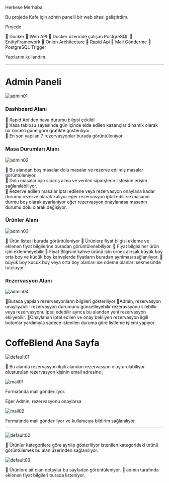 Herkese Merhaba,

Bu projede Kafe için admin panelli bir web sitesi geliştirdim.

Projede

🚀 Docker
🚀 Web API
🚀 Docker üzerinde çalışan PostgreSQL
🚀 EntityFramework
🚀 Onion Architecture
🚀 Rapid Api
🚀 Mail Gönderme
🚀 PostgreSQL Trigger

Yapılarını kullandım.
<hr>

<h1>Admin Paneli</h1>

![admin01](https://github.com/user-attachments/assets/524c1217-8ccf-4c91-99b4-3398ae911003)

<h3>Dashboard Alanı</h3>

🚀 Rapid Api'den hava durumu bilgisi çekildi <br>
🚀 Kasa tablosu sayesinde gün içinde elde edilen kazançlar dinamik olarak bir önceki güne göre grafikte gösteriliyor.<br>
🚀 En son yapılan 7 rezervasyonlar burada görüntüleniyor<br>

<h3>Masa Durumları Alanı</h3>

 ![admin02](https://github.com/user-attachments/assets/636720a8-36ed-42fc-afb8-c9f388dccbc1)

🚀 Bu alandan boş masalar dolu masalar ve rezerve edilmiş masalar görüntüleniyor.<br>
🚀 Dolu masalar için sipariş alma ve verilen siparşlerin listesine erişim sağlanılabiliyor.<br>
🚀 Rezerve edilen masalar iptal edilene veya rezervasyon onaylana kadar durumu rezerve olarak kalıyor eğer rezervasyon iptal edilirse masanın durmu boş olarak ayarlaniyor eğer rezervasyon onaylanırsa masanın durumu dolu olarak değişiyor.<br>

 <h3>Ürünler Alanı</h3>
 
![admin03](https://github.com/user-attachments/assets/1f7c4d48-a823-4785-9ebb-c06836c91737)

🚀 Ürün listesi burada görüntüleniyor
🚀 Ürünlere fiyat bilgisi ekleme ve eklenen fiyat bilgilerine buradan görüntülenebiliyor.
🚀 Fiyat bilgisi her ürün için eklenmeyebilir
🚀 Fiyat Bilgisini kahve ürünü için örnek alırsak büyük boy orta boy ve kücük boy kahvelerde fiyatların buradan ayrılması sağlanılıyor.
🚀 büyük boy kucuk boy veya orta boy alanları ise ödeme planları sekmesinde tutuluyor.

 <h3>Rezervasyon Alanı</h3>
 
 ![admin04](https://github.com/user-attachments/assets/9e0eea8c-914f-4759-a9f5-fb3e08397115)

 🚀Burada yapılan rezervasyonların bilgileri gösteriliyor
 🚀Admin, rezervasyon onaylıyabilir rezervasyon durumunu güncelleyebilir rezeravsyonu silebillir veya rezervasyonu iptal edebilir ayrıca bu alandan yeni rezervasyon ekliyebilir.
 🚀Onaylanan iptal edilen ve onay bekliyen rezervasyon ilgili butonlar yardımıyla sadece istenilen duruma göre listleme işlemi yapıyor.

 <h1>CoffeBlend Ana Sayfa</h1>
 
![default01](https://github.com/user-attachments/assets/ac21dde5-c3ba-4e50-9493-d6cff3498c45)

🚀 Bu alanda rezervasyon ilgili alandan rezervasyon oluşturulabiliyor oluşturulan rezervasyon kişinin email adresine ; 

![mail01](https://github.com/user-attachments/assets/60359013-9c54-4fd3-92c9-78dbab37b942)

Formatında mail gönderiliyor.

Eğer Admin, rezervasyonu onaylarsa 

![mail02](https://github.com/user-attachments/assets/223c2d85-91c9-42f6-acde-df1df66dff23)

Formatında mail gönderiliyor ve kullanıcıya bildirim sağlanılıyor.

<hr>

![default02](https://github.com/user-attachments/assets/b8e8d17a-1852-465b-bfc7-c4303d9a5716)

🚀 Ürünler kategorilere göre ayrılıp gösteriliyor istenilen kategorideki ürünü görüntülemek bu alan üzerinden sağlanılıyor.

![default03](https://github.com/user-attachments/assets/12043677-0c85-41de-862e-db6da28cb8c2)

🚀 Ürünlere ait olan detaylar bu sayfadan görüntüleniyor.
🚀 admin tarafında eklenen fiyat bilgileri burada listeniyor.





